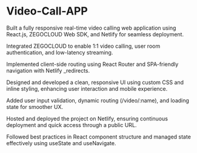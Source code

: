 # Video-Call-APP
Built a fully responsive real-time video calling web application using React.js, ZEGOCLOUD Web SDK, and Netlify for seamless deployment.

Integrated ZEGOCLOUD to enable 1:1 video calling, user room authentication, and low-latency streaming.

Implemented client-side routing using React Router and SPA-friendly navigation with Netlify _redirects.

Designed and developed a clean, responsive UI using custom CSS and inline styling, enhancing user interaction and mobile experience.

Added user input validation, dynamic routing (/video/:name), and loading state for smoother UX.

Hosted and deployed the project on Netlify, ensuring continuous deployment and quick access through a public URL.

Followed best practices in React component structure and managed state effectively using useState and useNavigate.
